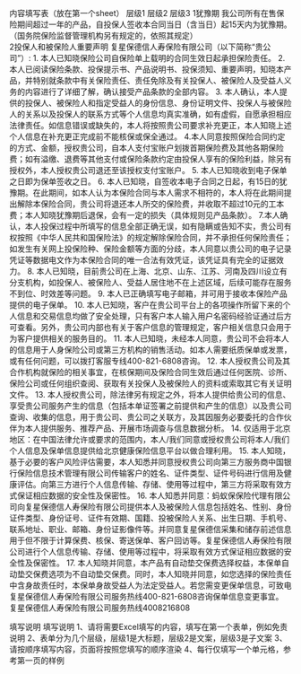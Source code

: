 内容填写表（放在第一个sheet）
	层级1	层级2	层级3
	1犹豫期
		我公司所有在售保险期间超过一年的产品，自投保人签收本合同当日（含当日）起15天内为犹豫期。（国务院保险监督管理机构另有规定的，依照其规定）	 
	2投保人和被保险人重要声明
		复星保德信人寿保险有限公司（以下简称“贵公司”）:
		1. 本人已知晓保险公司自保险单上载明的合同生效日起承担保险责任。
		2. 本人已阅读保险条款、投保提示书、产品说明书、投保须知、重要声明，知晓本产品，并特别就条款中有关保险责任、责任免除及有关投保人、被保险人及受益人义务的内容进行了详细了解，确认接受产品条款的全部内容。
		3. 本人确认，本人提供的投保人、被保险人和指定受益人的身份信息、身份证明文件、投保人与被保险人的关系以及投保人的联系方式等个人信息均真实准确，如有虚假，自愿承担相应法律责任。如信息错误或缺失的，本人将按照贵公司要求补充更正，本人知晓上述个人信息在补充更正完成前不能核保或保全通过。
		4.本人同意按照保险合同约定的方式、金额，授权贵公司，自本人支付宝账户划拨首期保险费及其他各期保险费；如有溢缴、退费等其他支付或保险条款约定由投保人享有的保险利益，除另有授权外，本人授权贵公司退还至该授权支付宝账户。
		5. 本人已知晓收到电子保单之日即为保单签收之日。
		6. 本人已知晓，自签收本电子合同之日起，有15日的犹豫期。在此期间，如本人认为本保险合同与本人需求不相符的，本人将在此期间提出解除本保险合同，贵公司将退还本人所交的保险费，并收取不超过10元的工本费；本人知晓犹豫期后退保，会有一定的损失（具体规则见产品条款）。
		7.本人确认，本人投保过程中所填写的信息全部正确无误，如有隐瞒或告知不实，贵公司有权按照《中华人民共和国保险法》的规定解除保险合同，并不承担任何保险责任；如发生有关网上投保险种、保险金额等方面的分歧，本人同意以贵公司的电子记录凭证等数据电文作为本保险合同的唯一合法有效凭证，该凭证具有完全的证据效力。
		8. 本人已知晓，目前贵公司在上海、北京、山东、江苏、河南及四川设立有分支机构，如投保人、被保险人、受益人居住地不在上述区域，后续可能存在服务不到位、时效差等问题。
		9. 本人已正确填写电子邮箱，并可用于接收本保险产品提供的电子保单。
		10. 本人已知晓，客户在贵公司平台上的各项操作所留下来的个人信息和交易信息均做了安全处理，只有客户本人输入用户名密码经验证通过后方可查看。另外，贵公司内部也有关于客户信息的管理规定，客户相关信息只会用于为客户提供相关的服务目的。
		11. 本人已知晓，未经本人同意，贵公司不会将本人的信息用于人身保险公司或第三方机构的销售活动。如本人需要纸质保单或发票，或有任何问题，可以拨打客服专线400-821-6808咨询。
		12. 本人授权贵公司及其合作机构就保险的相关事宜，在核保期间及保险合同生效后通过任何医院、诊所、保险公司或任何组织查阅、获取有关投保人及被保险人的资料或索取其它有关证明文件。
		13. 本人授权贵公司，除法律另有规定之外，将本人提供给贵公司的信息、享受贵公司服务产生的信息（包括本单证签署之前提供和产生的信息）以及贵公司查询、收集的信息，用于贵公司、贵公司之关联方，及其因服务必要委托的合作伙伴为本人提供服务、推荐产品、开展市场调查与信息数据分析。
		14. 仅适用于北京地区：在中国法律允许或要求的范围内，本人/我们同意或授权贵公司将本人/我们个人信息及保单信息提供给北京健康保险信息平台以做合理利用。
		15. 本人知晓，基于必要的客户风险评估需要，本人知悉并同意授权贵公司向第三方服务商中国银行保险信息技术管理有限公司传输客户的姓名、证件类型、证件号码进行信用及健康评估。向第三方进行个人信息传输、存储、使用等过程中，第三方将采取有效方式保证相应数据的安全性及保密性。
		16. 本人知悉并同意：蚂蚁保保险代理有限公司向复星保德信人寿保险有限公司提供本人及被保险人信息包括姓名、性别、身份证件类型、身份证号、证件有效期、国籍、投被保险人关系、出生日期、手机号、联系地址、职业、邮箱、身份证影像件等。并同意复星保德信采集和储存前述信息用于但不限于计算保费、核保、寄送保单、客户回访等。复星保德信人寿保险有限公司进行个人信息传输、存储、使用等过程中，将采取有效方式保证相应数据的安全性及保密性。
		17. 本人知晓并同意，本产品有自动垫交保费选择权益，本保单自动垫交保费选项为不自动垫交保费。同时，本人知晓并同意，如您选择的保险责任中含身故责任时，本保单身故受益人为法定受益人。若您需变更保单信息，可致电复星保德信人寿保险有限公司服务热线400-821-6808咨询保单信息变更事宜。
		复星保德信人寿保险有限公司服务热线4008216808


填写说明
	填写说明
	1、请将需要Excel填写的内容，填写在第一个表单，例如免责说明
	2、表单分为几个层级，层级1是大标题，层级2是文案，层级3是子文案
	3、请按顺序填写内容，页面将按照您填写的顺序渲染
	4、每行仅填写一个单元格，参考第一页的样例


